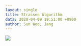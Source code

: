 ```yaml
---
layout: single
title: Strassen Algorithm
data: 2020-04-09 19:51:00 +0900
author: Sun Woo, Jang
---
```


![](pentakill.jpg)

